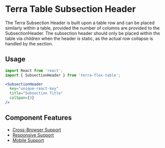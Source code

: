 # Terra Table Subsection Header

The Terra Subsection Header is built upon a table row and can be placed similarly within a table, provided the number of columns are provided to the SubsectionHeader. The subsection header should only be placed within the table via children when the header is static, as the actual row collapse is handled by the section.

## Usage

```jsx
import React from 'react';
import { SubsectionHeader } from 'terra-flex-table';

<SubsectionHeader
  key="unique-react-key"
  title="Subsection Title"
  colSpan={3}
/>
```

## Component Features
* [Cross-Browser Support](https://github.com/cerner/terra-ui/blob/master/src/terra-dev-site/contributing/ComponentStandards.e.contributing.md#cross-browser-support)
* [Responsive Support](https://github.com/cerner/terra-ui/blob/master/src/terra-dev-site/contributing/ComponentStandards.e.contributing.md#responsive-support)
* [Mobile Support](https://github.com/cerner/terra-ui/blob/master/src/terra-dev-site/contributing/ComponentStandards.e.contributing.md#mobile-support)
